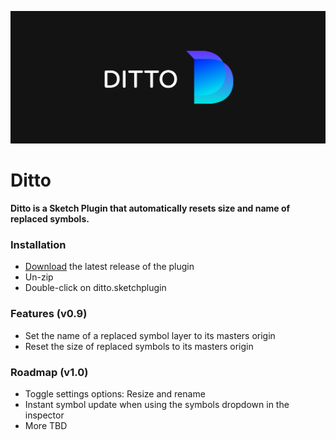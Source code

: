 ![alt text](https://github.com/KathiWinter/Ditto/blob/master/ditto-cover-git.png "Ditto Sketch Plugin")

# Ditto
**Ditto is a Sketch Plugin that automatically resets size and name of replaced symbols.**

### Installation
* [Download](https://github.com/KathiWinter/Ditto/archive/master.zip) the latest release of the plugin
* Un-zip
* Double-click on ditto.sketchplugin

### Features (v0.9)
* Set the name of a replaced symbol layer to its masters origin
* Reset the size of replaced symbols to its masters origin

### Roadmap (v1.0)
* Toggle settings options: Resize and rename 
* Instant symbol update when using the symbols dropdown in the inspector
* More TBD
